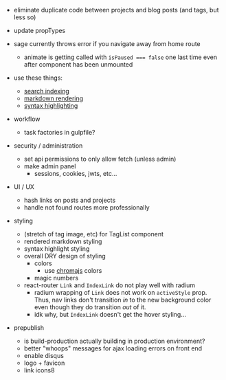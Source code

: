 - eliminate duplicate code between projects and blog posts (and tags, but less so)
- update propTypes

- sage currently throws error if you navigate away from home route
    - animate is getting called with `isPaused === false` one last time even after component has been unmounted

- use these things:
    - [search indexing](https://github.com/olivernn/lunr.js)
    - [markdown rendering](https://github.com/chjj/marked)
    - [syntax highlighting](https://github.com/isagalaev/highlight.js)

- workflow
    - task factories in gulpfile?

- security / administration
    - set api permissions to only allow fetch (unless admin)
    - make admin panel
        - sessions, cookies, jwts, etc...

- UI / UX
    - hash links on posts and projects
    - handle not found routes more professionally

- styling
    - (stretch of tag image, etc) for TagList component
    - rendered markdown styling
    - syntax highlight styling
    - overall DRY design of styling
        - colors
            - use [chromajs](https://github.com/gka/chroma.js) colors
        - magic numbers
    - react-router `Link` and `IndexLink` do not play well with radium
        - radium wrapping of `Link` does not work on `activeStyle` prop.  Thus, nav links don't transition *in* to the new background color even though they do transition *out* of it.
        - idk why, but `IndexLink` doesn't get the hover styling...

- prepublish
    - is build-production actually building in production environment?
    - better "whoops" messages for ajax loading errors on front end
    - enable disqus
    - logo + favicon
    - link icons8
